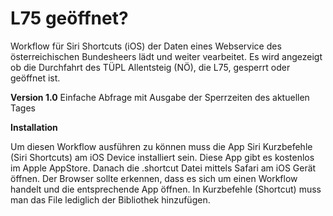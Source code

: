 # L75 geöffnet?
Workflow für Siri Shortcuts (iOS) der Daten eines Webservice des österreichischen Bundesheers lädt und weiter vearbeitet. Es wird angezeigt ob die Durchfahrt des TÜPL Allentsteig (NÖ), die L75, gesperrt oder geöffnet ist.

__Version 1.0__
Einfache Abfrage mit Ausgabe der Sperrzeiten des aktuellen Tages

__Installation__

Um diesen Workflow ausführen zu können muss die App Siri Kurzbefehle (Siri Shortcuts) am iOS Device installiert sein. Diese App gibt es kostenlos im Apple AppStore.
Danach die .shortcut Datei mittels Safari am iOS Gerät öffnen. Der Browser sollte erkennen, dass es sich um einen Workflow handelt und die entsprechende App öffnen.
In Kurzbefehle (Shortcut) muss man das File lediglich der Bibliothek hinzufügen.
